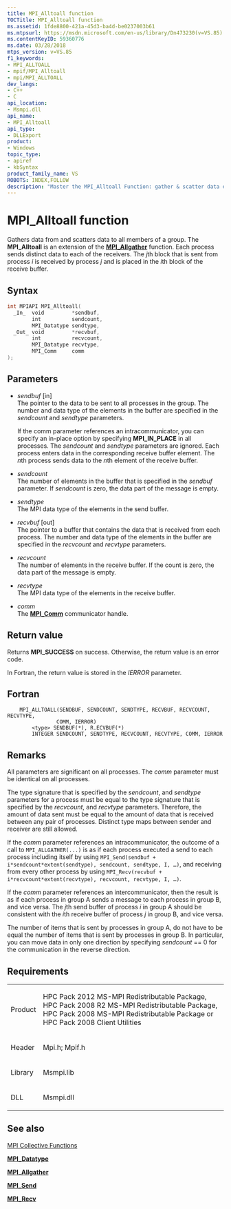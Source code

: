 ```yaml
---
title: MPI_Alltoall function
TOCTitle: MPI_Alltoall function
ms.assetid: 1fde8800-421a-45d3-ba4d-be0237003b61
ms.mtpsurl: https://msdn.microsoft.com/en-us/library/Dn473230(v=VS.85)
ms.contentKeyID: 59360776
ms.date: 03/28/2018
mtps_version: v=VS.85
f1_keywords:
- MPI_ALLTOALL
- mpif/MPI_Alltoall
- mpi/MPI_ALLTOALL
dev_langs:
- C++
- C
api_location:
- Msmpi.dll
api_name:
- MPI_Alltoall
api_type:
- DLLExport
product:
- Windows
topic_type:
- apiref
- kbSyntax
product_family_name: VS
ROBOTS: INDEX,FOLLOW
description: "Master the MPI_Alltoall Function: gather & scatter data efficiently with Microsoft's Message Passing Interface. Learn syntax, parameters & more."
---
```


# MPI\_Alltoall function

Gathers data from and scatters data to all members of a group. The **MPI\_Alltoall** is an extension of the [**MPI\_Allgather**](mpi-allgather-function.md) function. Each process sends distinct data to each of the receivers. The *j*th block that is sent from process *i* is received by process *j* and is placed in the *i*th block of the receive buffer.

## Syntax

``` c++
int MPIAPI MPI_Alltoall(
  _In_  void         *sendbuf,
        int          sendcount,
        MPI_Datatype sendtype,
  _Out_ void         *recvbuf,
        int          recvcount,
        MPI_Datatype recvtype,
        MPI_Comm     comm
);
```

## Parameters

  - *sendbuf* \[in\]  
    The pointer to the data to be sent to all processes in the group. The number and data type of the elements in the buffer are specified in the *sendcount* and *sendtype* parameters.
    
    If the comm parameter references an intracommunicator, you can specify an in-place option by specifying **MPI\_IN\_PLACE** in all processes. The *sendcount* and *sendtype* parameters are ignored. Each process enters data in the corresponding receive buffer element. The *n*th process sends data to the *n*th element of the receive buffer.

  - *sendcount*  
    The number of elements in the buffer that is specified in the *sendbuf* parameter. If *sendcount* is zero, the data part of the message is empty.

  - *sendtype*  
    The MPI data type of the elements in the send buffer.

  - *recvbuf* \[out\]  
    The pointer to a buffer that contains the data that is received from each process. The number and data type of the elements in the buffer are specified in the *recvcount* and *recvtype* parameters.

  - *recvcount*  
    The number of elements in the receive buffer. If the count is zero, the data part of the message is empty.

  - *recvtype*  
    The MPI data type of the elements in the receive buffer.

  - *comm*  
    The [**MPI\_Comm**](mpi-comm-enumeration.md) communicator handle.

## Return value

Returns **MPI\_SUCCESS** on success. Otherwise, the return value is an error code.

In Fortran, the return value is stored in the *IERROR* parameter.

## Fortran

``` FORTRAN
    MPI_ALLTOALL(SENDBUF, SENDCOUNT, SENDTYPE, RECVBUF, RECVCOUNT, RECVTYPE,
                COMM, IERROR)
        <type> SENDBUF(*), R.ECVBUF(*)
        INTEGER SENDCOUNT, SENDTYPE, RECVCOUNT, RECVTYPE, COMM, IERROR
```

## Remarks

All parameters are significant on all processes. The *comm* parameter must be identical on all processes.

The type signature that is specified by the *sendcount*, and *sendtype* parameters for a process must be equal to the type signature that is specified by the *recvcount*, and *recvtype* parameters. Therefore, the amount of data sent must be equal to the amount of data that is received between any pair of processes. Distinct type maps between sender and receiver are still allowed.

If the *comm* parameter references an intracommunicator, the outcome of a call to `MPI_ALLGATHER(...)` is as if each process executed a send to each process including itself by using `MPI_Send(sendbuf + i*sendcount*extent(sendtype), sendcount, sendtype, I, …)`, and receiving from every other process by using `MPI_Recv(recvbuf + i*recvcount*extent(recvtype), recvcount, recvtype, I, …)`.

If the *comm* parameter references an intercommunicator, then the result is as if each process in group A sends a message to each process in group B, and vice versa. The *j*th send buffer of process *i* in group A should be consistent with the *i*th receive buffer of process *j* in group B, and vice versa.

The number of items that is sent by processes in group A, do not have to be equal the number of items that is sent by processes in group B. In particular, you can move data in only one direction by specifying *sendcount* == 0 for the communication in the reverse direction.

## Requirements

<table>
<colgroup>
<col  />
<col  />
</colgroup>
<tbody>
<tr class="odd">
<td><p>Product</p></td>
<td><p>HPC Pack 2012 MS-MPI Redistributable Package, HPC Pack 2008 R2 MS-MPI Redistributable Package, HPC Pack 2008 MS-MPI Redistributable Package or HPC Pack 2008 Client Utilities</p></td>
</tr>
<tr class="even">
<td><p>Header</p></td>
<td>Mpi.h;
Mpif.h</td>
</tr>
<tr class="odd">
<td><p>Library</p></td>
<td>Msmpi.lib</td>
</tr>
<tr class="even">
<td><p>DLL</p></td>
<td>Msmpi.dll</td>
</tr>
</tbody>
</table>


## See also

[MPI Collective Functions](mpi-collective-functions.md)

[**MPI\_Datatype**](mpi-datatype-enumeration.md)

[**MPI\_Allgather**](mpi-allgather-function.md)

[**MPI\_Send**](mpi-send-function.md)

[**MPI\_Recv**](mpi-recv-function.md)

